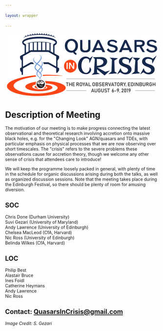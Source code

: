 ```yaml
---

layout: wrapper

---
```


![Image](assets/img/Q_CRISIS_crop.jpg)

# Description of Meeting

The motivation of our meeting is to make progress connecting the latest observational and theoretical research involving accretion onto massive black holes, e.g. for the "Changing Look" AGN/quasars and TDEs, with particular emphasis on physical processes that we are now observing over short timescales. The "crisis" refers to the severe problems these observations cause for accretion theory, though we welcome any other sense of crisis that attendees care to introduce!

We will keep the programme loosely packed in general, with plenty of time in the schedule for organic discussions arising during both the talks, as well as organized discussion sessions. Note that the meeting takes place during the Edinburgh Festival, so there should be plenty of room for amusing diversion.

## SOC                     
Chris Done (Durham University)  
Suvi Gezari (University of Maryland)  
Andy Lawrence (University of Edinburgh)  
Chelsea MacLeod (CfA, Harvard)  
Nic Ross (University of Edinburgh)  
Belinda Wilkes (CfA, Harvard)  


## LOC
Philip Best  
Alastair Bruce   
Ines Foidl  
Catherine Heymans  
Andy Lawrence  
Nic Ross


## Contact: [QuasarsInCrisis@gmail.com](mailto:quasarsincrisis@gmail.com)

_Image Credit: S. Gezari_
